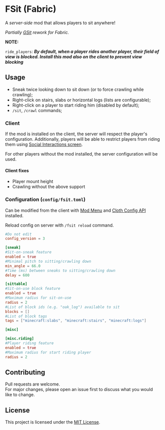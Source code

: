 # FSit (Fabric)

A _server-side_ mod that allows players to sit anywhere!

_Partially [GSit][gsit] rework for Fabric._

__NOTE:__

`ride_players`:
___By default, when a player rides another player, their field of view is blocked.
Install this mod also on the client to prevent view blocking___

## Usage

* Sneak twice looking down to sit down (or to force crawling while crawling);
* Right-click on stairs, slabs or horizontal logs (lists are configurable);
* Right-click on a player to start riding him (disabled by default);
* `/sit`, `/crawl` commands;

### Client

If the mod is installed on the client, the server will respect the player's configuration.
Additionally,
players will be able to restrict players from riding them using [Social Interactions screen][social-interactions].

For other players without the mod installed, the server configuration will be used.

#### Client fixes

* Player mount height
* Crawling without the above support

### Configuration (`config/fsit.toml`)

Can be modified from the client with [Mod Menu][modmenu] and [Cloth Config API][cloth-config] installed.

Reload config on server with `/fsit reload` command.

```toml
#Do not edit
config_version = 3

[sneak]
#Sit-on-sneak feature
enabled = true
#Minimal pitch to sitting/crawling down
min_angle = 66.0
#Time (ms) between sneaks to sitting/crawling down
delay = 600

[sittable]
#Sit-on-use block feature
enabled = true
#Maximum radius for sit-on-use
radius = 2
#List of block ids (e.g. "oak_log") available to sit
blocks = []
#List of block tags
tags = ["minecraft:slabs", "minecraft:stairs", "minecraft:logs"]

[misc]

[misc.riding]
#Player riding feature
enabled = true
#Maximum radius for start riding player
radius = 2
```

## Contributing

Pull requests are welcome.  
For major changes, please open an issue first to discuss what you would like to change.

## License

This project is licensed under the [MIT License][license].

[license]: ./LICENSE

[gsit]: https://github.com/Gecolay/GSit

[social-interactions]: https://minecraft.fandom.com/wiki/Social_interactions

[modmenu]: [https://modrinth.com/mod/modmenu]
[cloth-config]: [https://modrinth.com/mod/cloth-config]
